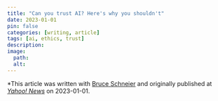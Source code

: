 ```yaml
---
title: "Can you trust AI? Here's why you shouldn't"
date: 2023-01-01
pin: false
categories: [writing, article]
tags: [ai, ethics, trust]
description:
image:
  path:
  alt:
---
```


*This article was written with [Bruce Schneier](https://www.schneier.com) and originally published at *[Yahoo! News](https://www.yahoo.com/news/trust-ai-why-shouldn-t-160310492.html)* on 2023-01-01.
